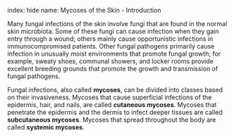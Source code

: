 index: hide
name: Mycoses of the Skin - Introduction

Many fungal infections of the skin involve fungi that are found in the normal skin microbiota. Some of these fungi can cause infection when they gain entry through a wound; others mainly cause opportunistic infections in immunocompromised patients. Other fungal pathogens primarily cause infection in unusually moist environments that promote fungal growth; for example, sweaty shoes, communal showers, and locker rooms provide excellent breeding grounds that promote the growth and transmission of fungal pathogens.

Fungal infections, also called  **mycoses**, can be divided into classes based on their invasiveness. Mycoses that cause superficial infections of the epidermis, hair, and nails, are called  **cutaneous mycoses**. Mycoses that penetrate the epidermis and the dermis to infect deeper tissues are called  **subcutaneous mycoses**. Mycoses that spread throughout the body are called  **systemic mycoses**.
